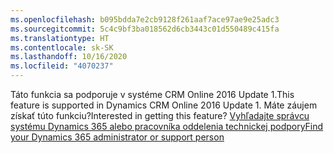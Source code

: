 ```yaml
---
ms.openlocfilehash: b095bdda7e2cb9128f261aaf7ace97ae9e25adc3
ms.sourcegitcommit: 5c4c9bf3ba018562d6cb3443c01d550489c415fa
ms.translationtype: HT
ms.contentlocale: sk-SK
ms.lasthandoff: 10/16/2020
ms.locfileid: "4070237"
---
```

<span data-ttu-id="a8e6b-101">Táto funkcia sa podporuje v systéme CRM Online 2016 Update 1.</span><span class="sxs-lookup"><span data-stu-id="a8e6b-101">This feature is supported in Dynamics CRM Online 2016 Update 1.</span></span> <span data-ttu-id="a8e6b-102">Máte záujem získať túto funkciu?</span><span class="sxs-lookup"><span data-stu-id="a8e6b-102">Interested in getting this feature?</span></span> [<span data-ttu-id="a8e6b-103">Vyhľadajte správcu systému Dynamics 365 alebo pracovníka oddelenia technickej podpory</span><span class="sxs-lookup"><span data-stu-id="a8e6b-103">Find your Dynamics 365 administrator or support person</span></span>](https://docs.microsoft.com/dynamics365/customerengagement/on-premises/basics/find-administrator-support)
